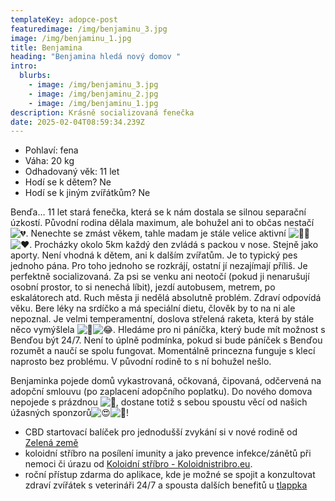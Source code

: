 ```yaml
---
templateKey: adopce-post
featuredimage: /img/benjaminu_3.jpg
image: /img/benjaminu_1.jpg
title: Benjamina
heading: "Benjamina hledá nový domov "
intro:
  blurbs:
    - image: /img/benjaminu_3.jpg
    - image: /img/benjaminu_2.jpg
    - image: /img/benjaminu_1.jpg
description: Krásně socializovaná fenečka
date: 2025-02-04T08:59:34.239Z
---
```

* P﻿ohlaví: fena
* V﻿áha: 20 kg
* O﻿dhadovaný věk: 11 let
* H﻿odí se k dětem? Ne
* H﻿odí se k jiným zvířátkům? Ne

Benďa… 11 let stará fenečka, která se k nám dostala se silnou separační úzkostí. Původní rodina dělala maximum, ale bohužel ani to občas nestačí ![💔](https://static.xx.fbcdn.net/images/emoji.php/v9/te7/1/16/1f494.png). Nenechte se zmást věkem, tahle madam je stále velice aktivní ![💪🏻](https://static.xx.fbcdn.net/images/emoji.php/v9/te7/1/16/1f4aa_1f3fb.png)![❤️](https://static.xx.fbcdn.net/images/emoji.php/v9/t6c/1/16/2764.png). Procházky okolo 5km každý den zvládá s packou v nose. Stejně jako aporty. Není vhodná k dětem, ani k dalším zvířatům. Je to typický pes jednoho pána. Pro toho jednoho se rozkrájí, ostatní jí nezajímají příliš. Je perfektně socializovaná. Za psi se venku ani neotočí (pokud ji nenarušují osobní prostor, to si nenechá líbit), jezdí autobusem, metrem, po eskalátorech atd. Ruch města ji nedělá absolutně problém. Zdraví odpovídá věku. Bere léky na srdíčko a má speciální dietu, člověk by to na ni ale nepoznal. Je velmi temperamentní, doslova střelená raketa, která by stále něco vymýšlela ![🤩](https://static.xx.fbcdn.net/images/emoji.php/v9/t58/1/16/1f929.png)![😂](https://static.xx.fbcdn.net/images/emoji.php/v9/td0/1/16/1f602.png). Hledáme pro ni páníčka, který bude mít možnost s Benďou být 24/7. Není to úplně podmínka, pokud si bude páníček s Benďou rozumět a naučí se spolu fungovat. Momentálně princezna funguje s klecí naprosto bez problému. V původní rodině to s ní bohužel nešlo. 

Benjaminka pojede domů vykastrovaná, očkovaná, čipovaná, odčervená na adopční smlouvu (po zaplacení adopčního poplatku). Do nového domova nepojede s prázdnou ![🤩](https://static.xx.fbcdn.net/images/emoji.php/v9/t58/1/16/1f929.png), dostane totiž s sebou spoustu věcí od našich úžasných sponzorů![😍](https://static.xx.fbcdn.net/images/emoji.php/v9/t2/1/16/1f60d.png)![🥳](https://static.xx.fbcdn.net/images/emoji.php/v9/t6d/1/16/1f973.png)! 

* CBD startovací balíček pro jednodušší zvykání si v nové rodině od [Zelená země ](https://www.zelenazeme.cz/)
* koloidní stříbro na posílení imunity a jako prevence infekce/zánětů při nemoci či úrazu od [Koloidní stříbro - Koloidnistribro.eu](https://koloidnistribro.eu/).
* roční přístup zdarma do aplikace, kde je možné se spojit a konzultovat zdraví zvířátek s veterináři 24/7 a spousta dalších benefitů u [tlappka](https://www.tlappka.cz/)